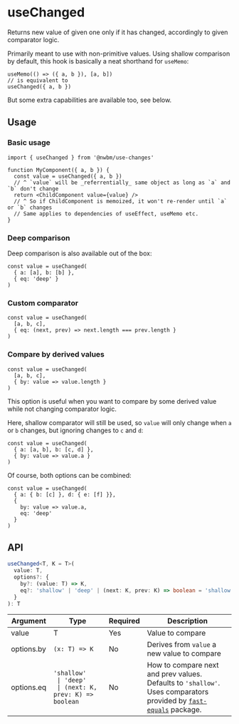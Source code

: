 # useChanged

Returns new value of given one only if it has changed, accordingly to given comparator logic.

Primarily meant to use with non-primitive values.
Using shallow comparison by default, this hook is basically a neat shorthand for `useMemo`:
```tsx
useMemo(() => ({ a, b }), [a, b])
// is equivalent to
useChanged({ a, b })
```
But some extra capabilities are available too, see below.

## Usage

### Basic usage
```tsx
import { useChanged } from '@nwbm/use-changes'

function MyComponent({ a, b }) {
  const value = useChanged({ a, b })
  // ^ `value` will be _referrentially_ same object as long as `a` and `b` don't change
  return <ChildComponent value={value} />
  // ^ So if ChildComponent is memoized, it won't re-render until `a` or `b` changes
  // Same applies to dependencies of useEffect, useMemo etc.
}
```

### Deep comparison

Deep comparison is also available out of the box:
```tsx
const value = useChanged(
  { a: [a], b: [b] }, 
  { eq: 'deep' }
)
```

### Custom comparator

```tsx
const value = useChanged(
  [a, b, c], 
  { eq: (next, prev) => next.length === prev.length }
)
```

### Compare by derived values

```tsx
const value = useChanged(
  [a, b, c],
  { by: value => value.length }
)
```

This option is useful when you want to compare by some derived value while not changing comparator logic.

Here, shallow comparator will still be used, so `value` will only change when `a` or `b` changes, but ignoring changes to `c` and `d`:
```tsx
const value = useChanged(
  { a: [a, b], b: [c, d] },
  { by: value => value.a }
)
```

Of course, both options can be combined:
```tsx
const value = useChanged(
  { a: { b: [c] }, d: { e: [f] }},
  { 
    by: value => value.a, 
    eq: 'deep' 
  }
)
```

## API

```ts
useChanged<T, K = T>(
  value: T, 
  options?: {
    by?: (value: T) => K,
    eq?: 'shallow' | 'deep' | (next: K, prev: K) => boolean = 'shallow'
  }
): T
```

| Argument   | Type                                                                                  | Required | Description                                                                                                                                                              
|------------|---------------------------------------------------------------------------------------|----------|--------------------------------------------------------------------------------------------------------------------------------------------------------------------------|  
| value      | T                                                                                     | Yes      | Value to compare                                                                                                                                                         | 
| options.by | `(x: T) => K`                                                                         | No       | Derives from `value` a new value to compare                                                                                                                              |  
| options.eq | <code>'shallow' <br/> &#124; 'deep' <br/> &#124; (next: K, prev: K) => boolean</code> | No       | How to compare next and prev values. <br/> Defaults to `'shallow'`. <br/>Uses comparators provided by [`fast-equals`](https://www.npmjs.com/package/fast-equals) package. | 
